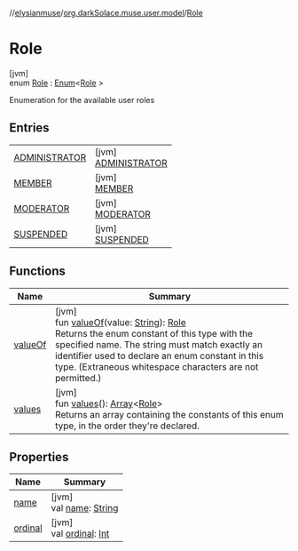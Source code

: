 //[elysianmuse](../../../index.md)/[org.darkSolace.muse.user.model](../index.md)/[Role](index.md)

# Role

[jvm]\
enum [Role](index.md) : [Enum](https://kotlinlang.org/api/latest/jvm/stdlib/kotlin/-enum/index.html)&lt;[Role](index.md)
&gt;

Enumeration for the available user roles

## Entries

|                                                      |                                                               |
|------------------------------------------------------|---------------------------------------------------------------|
| [ADMINISTRATOR](-a-d-m-i-n-i-s-t-r-a-t-o-r/index.md) | [jvm]<br>[ADMINISTRATOR](-a-d-m-i-n-i-s-t-r-a-t-o-r/index.md) |
| [MEMBER](-m-e-m-b-e-r/index.md)                      | [jvm]<br>[MEMBER](-m-e-m-b-e-r/index.md)                      |
| [MODERATOR](-m-o-d-e-r-a-t-o-r/index.md)             | [jvm]<br>[MODERATOR](-m-o-d-e-r-a-t-o-r/index.md)             |
| [SUSPENDED](-s-u-s-p-e-n-d-e-d/index.md)             | [jvm]<br>[SUSPENDED](-s-u-s-p-e-n-d-e-d/index.md)             |

## Functions

| Name                   | Summary                                                                                                                                                                                                                                                                                                                                                            |
|------------------------|--------------------------------------------------------------------------------------------------------------------------------------------------------------------------------------------------------------------------------------------------------------------------------------------------------------------------------------------------------------------|
| [valueOf](value-of.md) | [jvm]<br>fun [valueOf](value-of.md)(value: [String](https://kotlinlang.org/api/latest/jvm/stdlib/kotlin/-string/index.html)): [Role](index.md)<br>Returns the enum constant of this type with the specified name. The string must match exactly an identifier used to declare an enum constant in this type. (Extraneous whitespace characters are not permitted.) |
| [values](values.md)    | [jvm]<br>fun [values](values.md)(): [Array](https://kotlinlang.org/api/latest/jvm/stdlib/kotlin/-array/index.html)&lt;[Role](index.md)&gt;<br>Returns an array containing the constants of this enum type, in the order they're declared.                                                                                                                          |

## Properties

| Name                                                                                      | Summary                                                                                                                                                                               |
|-------------------------------------------------------------------------------------------|---------------------------------------------------------------------------------------------------------------------------------------------------------------------------------------|
| [name](../-user-tag/-c-o-m-m-e-n-t-e-r/index.md#-372974862%2FProperties%2F-1216412040)    | [jvm]<br>val [name](../-user-tag/-c-o-m-m-e-n-t-e-r/index.md#-372974862%2FProperties%2F-1216412040): [String](https://kotlinlang.org/api/latest/jvm/stdlib/kotlin/-string/index.html) |
| [ordinal](../-user-tag/-c-o-m-m-e-n-t-e-r/index.md#-739389684%2FProperties%2F-1216412040) | [jvm]<br>val [ordinal](../-user-tag/-c-o-m-m-e-n-t-e-r/index.md#-739389684%2FProperties%2F-1216412040): [Int](https://kotlinlang.org/api/latest/jvm/stdlib/kotlin/-int/index.html)    |
